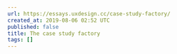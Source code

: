 ```yaml
---
url: https://essays.uxdesign.cc/case-study-factory/
created_at: 2019-08-06 02:52 UTC
published: false
title: The case study factory
tags: []
---
```



